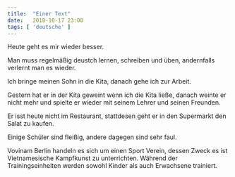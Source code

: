 ```yaml
---
title:  "Einer Text"
date:   2018-10-17 23:00
tags: [ 'deutsche' ]
---
```


Heute geht es mir wieder besser.

Man muss regelmäßig deustch lernen, schreiben und üben, andernfalls verlernt man es wieder.

Ich bringe meinen Sohn in die Kita, danach gehe ich zur Arbeit.

Gestern hat er in der Kita geweint wenn ich die Kita ließe, danach weinte er nicht mehr und spielte er wieder mit seinem Lehrer und seinen Freunden.

Er isst heute nicht im Restaurant, stattdesen geht er in den Supermarkt den Salat zu kaufen.

Einige Schüler sind fleißig, andere dagegen sind sehr faul.

Vovinam Berlin handeln es sich um einen Sport Verein, dessen Zweck es ist Vietnamesische Kampfkunst zu unterrichten. Während der Trainingseinheiten werden sowohl Kinder als auch Erwachsene trainiert.

